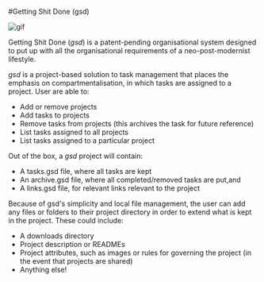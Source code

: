 #Getting Shit Done (gsd)

![gif](http://i.imgur.com/IXotEqH.gif)

Getting Shit Done (_gsd_) is a patent-pending organisational system
designed to put up with all the organisational requirements of
a neo-post-modernist lifestyle.

_gsd_ is a project-based solution to task management that places the emphasis on compartmentalisation, in which tasks are assigned to a project. User are able to: 
* Add or remove projects
* Add tasks to projects
* Remove tasks from projects (this archives the task for future reference)
* List tasks assigned to all projects
* List tasks assigned to a particular project

Out of the box, a _gsd_ project will contain:
* A tasks.gsd file, where all tasks are kept
* An archive.gsd file, where all completed/removed tasks are put,and
* A links.gsd file, for relevant links relevant to the project
 
Because of gsd's simplicity and local file management, the user can add any files or folders to their project directory in order to extend what is kept in the project. These could include: 
* A downloads directory
* Project description or READMEs
* Project attributes, such as images or rules for governing the project (in the event that projects are shared)
* Anything else! 
